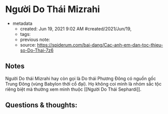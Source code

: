 # Người Do Thái Mizrahi

- metadata
	- created: Jun 19, 2021 9:02 AM #created/2021/Jun/19,
	- tags:
	- previous note:
	- source: https://spiderum.com/bai-dang/Cac-anh-em-dan-toc-thieu-so-Do-Thai-7z6

## Notes

Người Do thái Mizrahi hay còn gọi là Do thái Phương Đông có nguồn gốc Trung Đông (vùng Babylon thời cổ đại). Họ không coi mình là nhóm sắc tộc riêng biệt mà thường xem mình thuộc [[Người Do Thái Sephardi]].

## Questions & thoughts:


